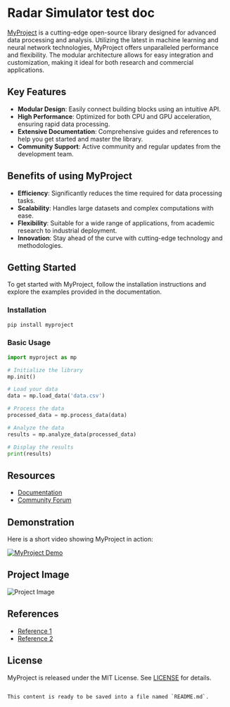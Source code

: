# Radar Simulator test doc

[MyProject](https://www.myproject.com) is a cutting-edge open-source library designed for advanced data processing and analysis. Utilizing the latest in machine learning and neural network technologies, MyProject offers unparalleled performance and flexibility. The modular architecture allows for easy integration and customization, making it ideal for both research and commercial applications.

## Key Features

- **Modular Design**: Easily connect building blocks using an intuitive API.
- **High Performance**: Optimized for both CPU and GPU acceleration, ensuring rapid data processing.
- **Extensive Documentation**: Comprehensive guides and references to help you get started and master the library.
- **Community Support**: Active community and regular updates from the development team.

## Benefits of using MyProject

- **Efficiency**: Significantly reduces the time required for data processing tasks.
- **Scalability**: Handles large datasets and complex computations with ease.
- **Flexibility**: Suitable for a wide range of applications, from academic research to industrial deployment.
- **Innovation**: Stay ahead of the curve with cutting-edge technology and methodologies.

## Getting Started

To get started with MyProject, follow the installation instructions and explore the examples provided in the documentation.

### Installation

```bash
pip install myproject
```

### Basic Usage

```python
import myproject as mp

# Initialize the library
mp.init()

# Load your data
data = mp.load_data('data.csv')

# Process the data
processed_data = mp.process_data(data)

# Analyze the data
results = mp.analyze_data(processed_data)

# Display the results
print(results)
```

## Resources

- [Documentation](https://www.myproject.com/docs)
- [Community Forum](https://forum.myproject.com)

## Demonstration

Here is a short video showing MyProject in action:

[![MyProject Demo](https://img.youtube.com/vi/P-IgU-CYxEo/0.jpg)](https://www.youtube.com/watch?v=P-IgU-CYxEo)

## Project Image

![Project Image](https://gmoein.github.io/images/disn.jpg)

## References

- [Reference 1](https://www.reference1.com)
- [Reference 2](https://www.reference2.com)

## License

MyProject is released under the MIT License. See [LICENSE](LICENSE) for details.
```

This content is ready to be saved into a file named `README.md`.
